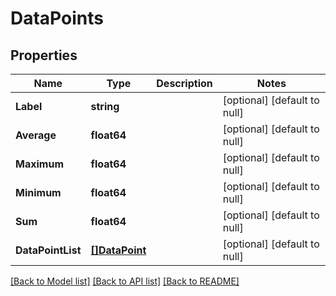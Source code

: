 # DataPoints

## Properties
Name | Type | Description | Notes
------------ | ------------- | ------------- | -------------
**Label** | **string** |  | [optional] [default to null]
**Average** | **float64** |  | [optional] [default to null]
**Maximum** | **float64** |  | [optional] [default to null]
**Minimum** | **float64** |  | [optional] [default to null]
**Sum** | **float64** |  | [optional] [default to null]
**DataPointList** | [**[]DataPoint**](DataPoint.md) |  | [optional] [default to null]

[[Back to Model list]](../README.md#documentation-for-models) [[Back to API list]](../README.md#documentation-for-api-endpoints) [[Back to README]](../README.md)


